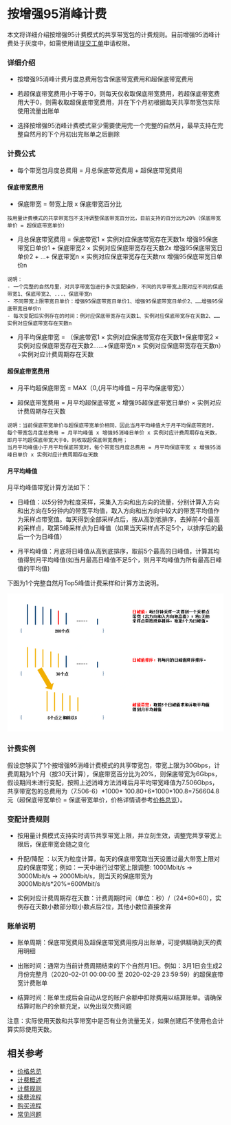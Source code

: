 # 按增强95消峰计费
本文将详细介绍按增强95计费模式的共享带宽包的计费规则。目前增强95消峰计费处于灰度中，如需使用请[提交工单](https://ticket.jdcloud.com/applyorder/submit)申请权限。



### 详细介绍

- 按增强95消峰计费月度总费用包含保底带宽费用和超保底带宽费用

- 若超保底带宽费用小于等于0，则每天仅收取保底带宽费用，若超保底带宽费用大于0，则需收取超保底带宽费用，并在下个月初根据每天共享带宽包实际使用流量出账单

- 选择按增强95消峰计费模式至少需要使用完一个完整的自然月，最早支持在完整自然月的下个月初出完账单之后删除

### 计费公式

- 每个带宽包月度总费用 = 月总保底带宽费用 + 超保底带宽费用


#### 保底带宽费用

- 保底带宽 = 带宽上限 x 保底带宽百分比
```
按用量计费模式的共享带宽包不支持调整保底带宽百分比，目前支持的百分比为20%（保底带宽单价 = 超保底带宽单价）
```
- 月总保底带宽费用 = 保底带宽1 × 实例对应保底带宽存在天数1x 增强95保底带宽日单价1 + 保底带宽2 × 实例对应保底带宽存在天数2x 增强95保底带宽日单价2 + ...+ 保底带宽n × 实例对应保底带宽存在天数nx 增强95保底带宽日单价n

```
说明：
- 一个完整的自然月里，对共享带宽包进行多次变配操作，不同的共享带宽上限对应不同的保底带宽1、保底带宽2、...、保底带宽n
- 不同带宽上限带宽日单价：增强95保底带宽日单价1、增强95保底带宽日单价2、……增强95保底带宽日单价n
- 每次变配后实例存在的时间：例对应保底带宽存在天数1、实例对应保底带宽存在天数2、……实例对应保底带宽存在天数n

```

- 月平均保底带宽 = （保底带宽1 × 实例对应保底带宽存在天数1+保底带宽2 × 实例对应保底带宽存在天数2……+保底带宽n × 实例对应保底带宽存在天数n）÷实例对应计费周期存在天数


#### 超保底带宽费用

- 月平均超保底带宽 = MAX（0,(月平均峰值 – 月平均保底带宽））

- 超保底带宽费用 = 月平均超保底带宽 × 增强95超保底带宽日单价 × 实例对应计费周期存在天数

```
说明：当前保底带宽单价与超保底带宽单价相同，因此当月平均峰值大于月平均保底带宽时，
每个带宽包月度总费用 = 月平均峰值 x 增强95消峰日单价 x 实例对应计费周期存在天数，即月平均超保底带宽大于0，则收取超保底带宽费用；
当月平均峰值小于月平均保底带宽时，每个带宽包月度总费用 = 月平均保底带宽 x 增强95消峰日单价 x 实例对应计费周期存在天数
```

#### 月平均峰值

月平均峰值带宽计算方法如下：

- 日峰值：以5分钟为粒度采样，采集入方向和出方向的流量，分别计算入方向和出方向在5分钟内的带宽平均值，取入方向和出方向中较大的带宽平均值作为采样点带宽值。每天得到全部采样点后，按从高到低排序，去掉前4个最高的采样点，取第5峰采样点为日峰值（如果当天采样点不足5个，以排序后的最后一个为日峰值）

- 月平均峰值：月底将日峰值从高到底排序，取前5个最高的日峰值，计算其均值得到月平均峰值(如当月最高日峰值不足5个，则月平均峰值为所有最高日峰值的平均值)

下图为1个完整自然月Top5峰值计费采样和计算方法说明。


 ![增强95图](../../../../../image/Networking/Shared-Bandwidth-Package/Enhanced-95.png)


### 计费实例

假设您够买了1个按增强95消峰计费模式的共享带宽包，带宽上限为30Gbps，计费周期为1个月（按30天计算），保底带宽百分比为20%，则保底带宽为6Gbps，假设期间未进行变配，按照上述消峰方法消峰后月平均带宽峰值为7.506Gbps，共享带宽包的总费用为（7.506-6）\*1000* 100.80+6\*1000\*100.8=756604.8元（超保底带宽单价 = 保底带宽单价，价格详情请参考[价格总览](../Price-Overview.md)）。

### 变配计费规则

- 按用量计费模式支持实时调节共享带宽上限，并立刻生效，调整完共享带宽上限后，保底带宽会随之变化

- 升配/降配 ：以天为粒度计算，每天的保底带宽取当天设置过最大带宽上限对应的保底带宽；例如：一天中进行过带宽上限调整: 1000Mbit/s -> 3000Mbit/s -> 2000Mbit/s，则当天的保底带宽为3000Mbit/s\*20%=600Mbit/s

- 实例对应计费周期存在天数：计费周期时间（单位：秒）/（24\*60\*60），实例存在天数小数部分取小数点后2位，其他小数位直接舍弃


### 账单说明

- 账单周期：保底带宽费用及超保底带宽费用按月出账单，可提供精确到天的费用明细

- 出账时间：通常为当前计费周期结束的下个自然月1日。例如：3月1日会生成2月份完整月（2020-02-01 00:00:00 至 2020-02-29 23:59:59）的超保底带宽计费账单

- 结算时间：账单生成后会自动从您的账户余额中扣除费用以结算账单。请确保结算时账户的余额充足，以免出现欠费问题



注意：实际使用天数和共享带宽中是否有业务流量无关，如果创建后不使用也会计算实际使用天数。

## 相关参考
- [价格总览](../Price-Overview.md)
- [计费概述](../Billing-Overview.md)
- [计费规则](../Billed-Rules.md)
- [续费流程](../Renew-Process.md)
- [购买流程](../Purchase-Process.md)
- [常见问题](../../FAQ/FAQ.md)
